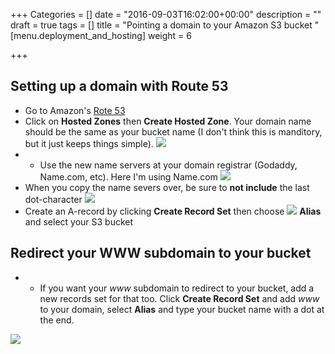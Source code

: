 +++
Categories = []
date = "2016-09-03T16:02:00+00:00"
description = ""
draft = true
tags = []
title = "Pointing a domain to your Amazon S3 bucket "
[menu.deployment_and_hosting]
weight = 6

+++
## Setting up a domain with Route 53
* Go to Amazon's [Rote 53](https://console.aws.amazon.com/route53/)
* Click on **Hosted Zones** then **Create Hosted Zone**.  Your domain name should be the same as your bucket name (I don't think this is manditory, but it just keeps things simple).
![](/docs/forestryio/images/create-hosted-zone-1.png)
* * Use the new name servers at your domain registrar (Godaddy, Name.com, etc). Here I'm using Name.com
![](/docs/forestryio/images/name-servers.png)
* When you copy the name severs over, be sure to **not include** the last dot-character
![](/docs/forestryio/images/name-servers-registrar.png)
* Create an A-record by clicking **Create Record Set** then choose
![](/docs/forestryio/images/a-record.png)
**Alias** and select your S3 bucket

## Redirect your WWW subdomain to your bucket
* * If you want your *www* subdomain to redirect to your bucket, add a new records set for that too. Click **Create Record Set** and add *www* to your domain, select **Alias** and type your bucket name with a dot at the end. 

![](/docs/forestryio/images/www-subdomain.png)